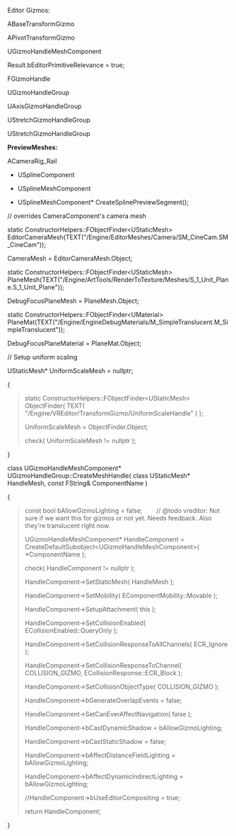 Editor Gizmos:

ABaseTransformGizmo

APivotTransformGizmo

UGizmoHandleMeshComponent

Result.bEditorPrimitiveRelevance = true;

FGizmoHandle

UGizmoHandleGroup

UAxisGizmoHandleGroup

UStretchGizmoHandleGroup

UStretchGizmoHandleGroup

**PreviewMeshes:**

ACameraRig_Rail

- USplineComponent

- USplineMeshComponent

- USplineMeshComponent\* CreateSplinePreviewSegment();

// overrides CameraComponent's camera mesh

static ConstructorHelpers::FObjectFinder&lt;UStaticMesh> EditorCameraMesh(TEXT("/Engine/EditorMeshes/Camera/SM_CineCam.SM_CineCam"));

CameraMesh = EditorCameraMesh.Object;

static ConstructorHelpers::FObjectFinder&lt;UStaticMesh> PlaneMesh(TEXT("/Engine/ArtTools/RenderToTexture/Meshes/S_1_Unit_Plane.S_1_Unit_Plane"));

DebugFocusPlaneMesh = PlaneMesh.Object;

static ConstructorHelpers::FObjectFinder&lt;UMaterial> PlaneMat(TEXT("/Engine/EngineDebugMaterials/M_SimpleTranslucent.M_SimpleTranslucent"));

DebugFocusPlaneMaterial = PlaneMat.Object;

// Setup uniform scaling

UStaticMesh\* UniformScaleMesh = nullptr;

{

> static ConstructorHelpers::FObjectFinder&lt;UStaticMesh> ObjectFinder( TEXT( "/Engine/VREditor/TransformGizmo/UniformScaleHandle" ) );
>
> UniformScaleMesh = ObjectFinder.Object;
>
> check( UniformScaleMesh != nullptr );

}

class UGizmoHandleMeshComponent\* UGizmoHandleGroup::CreateMeshHandle( class UStaticMesh\* HandleMesh, const FString& ComponentName )

{

> const bool bAllowGizmoLighting = false;        // @todo vreditor: Not sure if we want this for gizmos or not yet. Needs feedback. Also they're translucent right now.
>
> UGizmoHandleMeshComponent\* HandleComponent = CreateDefaultSubobject&lt;UGizmoHandleMeshComponent>( \*ComponentName );
>
> check( HandleComponent != nullptr );
>
> HandleComponent->SetStaticMesh( HandleMesh );
>
> HandleComponent->SetMobility( EComponentMobility::Movable );
>
> HandleComponent->SetupAttachment( this );
>
> HandleComponent->SetCollisionEnabled( ECollisionEnabled::QueryOnly );
>
> HandleComponent->SetCollisionResponseToAllChannels( ECR_Ignore );
>
> HandleComponent->SetCollisionResponseToChannel( COLLISION_GIZMO, ECollisionResponse::ECR_Block );
>
> HandleComponent->SetCollisionObjectType( COLLISION_GIZMO );
>
> HandleComponent->bGenerateOverlapEvents = false;
>
> HandleComponent->SetCanEverAffectNavigation( false );
>
> HandleComponent->bCastDynamicShadow = bAllowGizmoLighting;
>
> HandleComponent->bCastStaticShadow = false;
>
> HandleComponent->bAffectDistanceFieldLighting = bAllowGizmoLighting;
>
> HandleComponent->bAffectDynamicIndirectLighting = bAllowGizmoLighting;
>
> //HandleComponent->bUseEditorCompositing = true;
>
> return HandleComponent;

}
